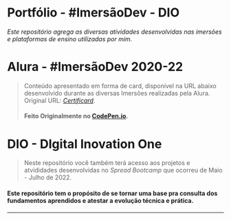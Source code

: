# Portfólio - #ImersãoDev - DIO

_Este repositório agrega as diversas atividades desenvolvidas nas imersões e plataformas de ensino utilizadas por mim._


# Alura - #ImersãoDev 2020-22
> Conteúdo apresentado em forma de card, disponível na URL abaixo desenvolvido durante as diversas Imersões realizadas pela Alura.
> Original URL: [_Certificard_](https://codepen.io/angelo-ferreira/pen/OJgYgGK).
> #### Feito Originalmente no [CodePen.io](https://codepen.io/angelo-ferreira).


# DIO - DIgital Inovation One
> Neste repositório você também terá acesso aos projetos e atvididades desenvolvidas no _Spread Bootcamp_ que ocorreu de Maio - Julho de 2022.



#### Este repositório tem o propósito de se tornar uma base pra consulta dos fundamentos aprendidos e atestar a evolução técnica e prática.
---
